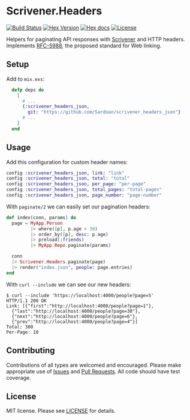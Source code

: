 # Scrivener.Headers

[![Build Status][travis-img]][travis] [![Hex Version][hex-img]][hex] [![Hex docs][hexdocs-img]][hexdocs] [![License][license-img]][license]

[travis-img]: https://travis-ci.org/doomspork/scrivener_headers.png?branch=master
[travis]: https://travis-ci.org/doomspork/scrivener_headers
[hex-img]: https://img.shields.io/hexpm/v/scrivener_headers.svg
[hex]: https://hex.pm/packages/scrivener_headers
[license-img]: http://img.shields.io/badge/license-MIT-brightgreen.svg
[license]: http://opensource.org/licenses/MIT
[hexdocs-img]: http://img.shields.io/badge/hex-docs-green.svg?style=flat
[hexdocs]: https://hexdocs.pm/scrivener_headers/Scrivener.Headers.html


Helpers for paginating API responses with [Scrivener](https://github.com/drewolson/scrivener) and HTTP headers.  Implements [RFC-5988](https://mnot.github.io/I-D/rfc5988bis/), the proposed standard for Web linking.

## Setup

Add to `mix.exs`:

```elixir
  defp deps do
    [
      # ...
      {:scrivener_headers_json,
    	git: "https://github.com/Sardoan/scrivener_headers_json"}
      # ...
    ]
  end
```

## Usage

Add this configuration for custom header names:

```elixir
config :scrivener_headers_json, link: "link"
config :scrivener_headers_json, total: "total"
config :scrivener_headers_json, per_page: "per-page"
config :scrivener_headers_json, total_pages: "total-pages"
config :scrivener_headers_json, page_number: "page-number"
```

With `paginate/2` we can easily set our pagination headers:

```elixir
def index(conn, params) do
  page = MyApp.Person
         |> where([p], p.age > 30)
         |> order_by([p], desc: p.age)
         |> preload(:friends)
         |> MyApp.Repo.paginate(params)

  conn
  |> Scrivener.Headers.paginate(page)
  |> render("index.json", people: page.entries)
end
```

With `curl --include` we can see our new headers:

```shell
$ curl --include 'https://localhost:4000/people?page=5'
HTTP/1.1 200 OK
Link: [{"first":"http://localhost:4000/people?page=1"},
  {"last":"http://localhost:4000/people?page=30"},
  {"next":"http://localhost:4000/people?page=6"},
  {"prev":"http://localhost:4000/people?page=4"}]
Total: 300
Per-Page: 10
```

## Contributing

Contributions of all types are welcomed and encouraged.  Please
make appropriate use of [Issues][issues] and [Pull Requests][pulls].  All code
should have test coverage.

[issues]: https://github.com/doomspork/scrivener_headers/issues
[pulls]: https://github.com/doomspork/scrivener_headers/pulls


## License

MIT license. Please see [LICENSE][license] for details.

[LICENSE]: https://github.com/doomspork/scrivener_headers/blob/master/LICENSE
